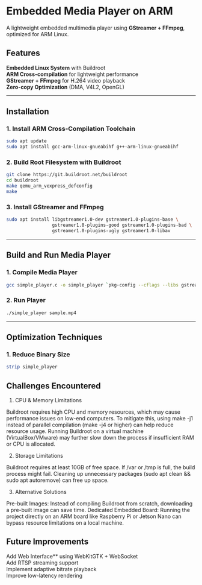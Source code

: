 # Embedded Media Player on ARM

A lightweight embedded multimedia player using **GStreamer + FFmpeg**, optimized for ARM Linux.

## **Features**
**Embedded Linux System** with Buildroot  
**ARM Cross-compilation** for lightweight performance  
**GStreamer + FFmpeg** for H.264 video playback  
**Zero-copy Optimization** (DMA, V4L2, OpenGL)  


---

## **Installation**
### **1. Install ARM Cross-Compilation Toolchain**
```bash
sudo apt update
sudo apt install gcc-arm-linux-gnueabihf g++-arm-linux-gnueabihf
```

### **2. Build Root Filesystem with Buildroot**
```bash
git clone https://git.buildroot.net/buildroot
cd buildroot
make qemu_arm_vexpress_defconfig
make
```

### **3. Install GStreamer and FFmpeg**
```bash
sudo apt install libgstreamer1.0-dev gstreamer1.0-plugins-base \
                 gstreamer1.0-plugins-good gstreamer1.0-plugins-bad \
                 gstreamer1.0-plugins-ugly gstreamer1.0-libav
```

---

## **Build and Run Media Player**
### **1. Compile Media Player**
```bash
gcc simple_player.c -o simple_player `pkg-config --cflags --libs gstreamer-1.0`
```

### **2. Run Player**
```bash
./simple_player sample.mp4
```

---



## **Optimization Techniques**
### **1. Reduce Binary Size**
```bash
strip simple_player
```
## Challenges Encountered

1. CPU & Memory Limitations

Buildroot requires high CPU and memory resources, which may cause performance issues on low-end computers.
To mitigate this, using make -j1 instead of parallel compilation (make -j4 or higher) can help reduce resource usage.
Running Buildroot on a virtual machine (VirtualBox/VMware) may further slow down the process if insufficient RAM or CPU is allocated.

2. Storage Limitations

Buildroot requires at least 10GB of free space.
If /var or /tmp is full, the build process might fail.
Cleaning up unnecessary packages (sudo apt clean && sudo apt autoremove) can free up space.

3. Alternative Solutions

Pre-built Images: Instead of compiling Buildroot from scratch, downloading a pre-built image can save time.
Dedicated Embedded Board: Running the project directly on an ARM board like Raspberry Pi or Jetson Nano can bypass resource limitations on a local machine.

## **Future Improvements**
Add Web Interface** using WebKitGTK + WebSocket  
Add RTSP streaming support  
Implement adaptive bitrate playback  
Improve low-latency rendering  


